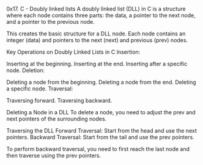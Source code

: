 0x17. C - Doubly linked lists
A doubly linked list (DLL) in C is a structure where each node contains three parts: the data, a pointer to the next node, and a pointer to the previous node.

This creates the basic structure for a DLL node. Each node contains an integer (data) and pointers to the next (next) and previous (prev) nodes.

Key Operations on Doubly Linked Lists in C
Insertion:

Inserting at the beginning.
Inserting at the end.
Inserting after a specific node.
Deletion:

Deleting a node from the beginning.
Deleting a node from the end.
Deleting a specific node.
Traversal:

Traversing forward.
Traversing backward.

Deleting a Node in a DLL
To delete a node, you need to adjust the prev and next pointers of the surrounding nodes.

Traversing the DLL
Forward Traversal: Start from the head and use the next pointers.
Backward Traversal: Start from the tail and use the prev pointers.

To perform backward traversal, you need to first reach the last node and then traverse using the prev pointers.


